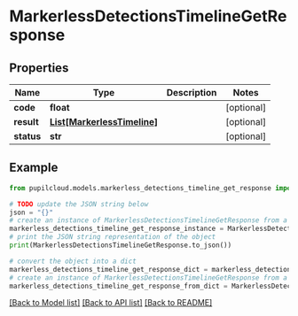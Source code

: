 # MarkerlessDetectionsTimelineGetResponse


## Properties

Name | Type | Description | Notes
------------ | ------------- | ------------- | -------------
**code** | **float** |  | [optional] 
**result** | [**List[MarkerlessTimeline]**](MarkerlessTimeline.md) |  | [optional] 
**status** | **str** |  | [optional] 

## Example

```python
from pupilcloud.models.markerless_detections_timeline_get_response import MarkerlessDetectionsTimelineGetResponse

# TODO update the JSON string below
json = "{}"
# create an instance of MarkerlessDetectionsTimelineGetResponse from a JSON string
markerless_detections_timeline_get_response_instance = MarkerlessDetectionsTimelineGetResponse.from_json(json)
# print the JSON string representation of the object
print(MarkerlessDetectionsTimelineGetResponse.to_json())

# convert the object into a dict
markerless_detections_timeline_get_response_dict = markerless_detections_timeline_get_response_instance.to_dict()
# create an instance of MarkerlessDetectionsTimelineGetResponse from a dict
markerless_detections_timeline_get_response_from_dict = MarkerlessDetectionsTimelineGetResponse.from_dict(markerless_detections_timeline_get_response_dict)
```
[[Back to Model list]](../README.md#documentation-for-models) [[Back to API list]](../README.md#documentation-for-api-endpoints) [[Back to README]](../README.md)


